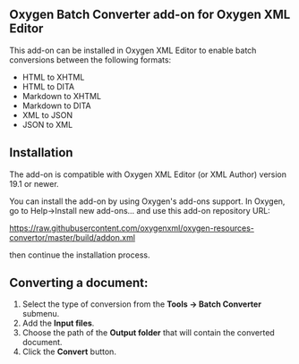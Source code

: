 ## Oxygen Batch Converter add-on for Oxygen XML Editor
This add-on can be installed in Oxygen XML Editor to enable batch conversions between the following formats:  

* HTML to XHTML
* HTML to DITA
* Markdown to XHTML
* Markdown to DITA
* XML to JSON
* JSON to XML


## Installation

The add-on is compatible with Oxygen XML Editor (or XML Author) version 19.1 or newer. 

You can install the add-on by using Oxygen's add-ons support. In Oxygen, go to Help->Install new add-ons... and use this add-on repository URL:

https://raw.githubusercontent.com/oxygenxml/oxygen-resources-convertor/master/build/addon.xml

then continue the installation process.


## Converting a document:

1. Select the type of conversion from the **Tools -> Batch Converter** submenu.
2. Add the **Input files**.
3. Choose the path of the **Output folder** that will contain the converted document.
4. Click the **Convert** button.
